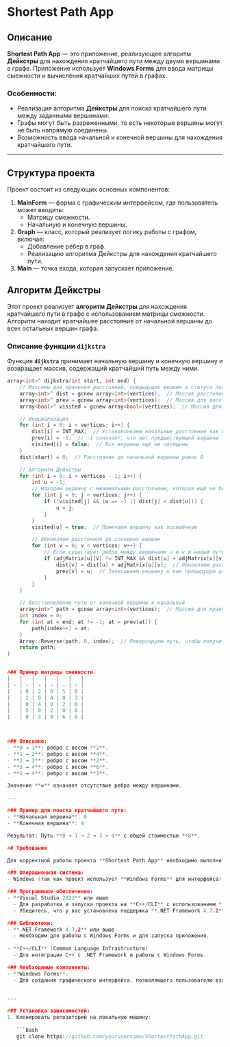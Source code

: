# Shortest Path App
## Описание
**Shortest Path App** — это приложение, реализующее алгоритм **Дейкстры** для нахождения кратчайшего пути между двумя вершинами в графе. Приложение использует **Windows Forms** для ввода матрицы смежности и вычисления кратчайших путей в графах.

### Особенности:
- Реализация алгоритма **Дейкстры** для поиска кратчайшего пути между заданными вершинами.
- Графы могут быть разреженными, то есть некоторые вершины могут не быть напрямую соединены.
- Возможность ввода начальной и конечной вершины для нахождения кратчайшего пути.

---
## Структура проекта
Проект состоит из следующих основных компонентов:

1. **MainForm** — форма с графическим интерфейсом, где пользователь может вводить:
   - Матрицу смежности.
   - Начальную и конечную вершины.
2. **Graph** — класс, который реализует логику работы с графом, включая:
   - Добавление рёбер в граф.
   - Реализацию алгоритма Дейкстры для нахождения кратчайшего пути.
3. **Main** — точка входа, которая запускает приложение.

## Алгоритм Дейкстры

Этот проект реализует **алгоритм Дейкстры** для нахождения кратчайшего пути в графе с использованием матрицы смежности. Алгоритм находит кратчайшее расстояние от начальной вершины до всех остальных вершин графа.

### Описание функции `dijkstra`

Функция **`dijkstra`** принимает начальную вершину и конечную вершину и возвращает массив, содержащий кратчайший путь между ними.

```cpp
array<int>^ dijkstra(int start, int end) {
    // Массивы для хранения расстояний, предыдущих вершин и статуса посещённости вершин
    array<int>^ dist = gcnew array<int>(vertices);  // Массив расстояний от стартовой вершины
    array<int>^ prev = gcnew array<int>(vertices);  // Массив для восстановления пути
    array<bool>^ visited = gcnew array<bool>(vertices);  // Массив для отслеживания посещённых вершин

    // Инициализация
    for (int i = 0; i < vertices; i++) {
        dist[i] = INT_MAX;  // Устанавливаем начальные расстояния как бесконечность
        prev[i] = -1;  // -1 означает, что нет предшествующей вершины
        visited[i] = false;  // Все вершины ещё не посещены
    }
    dist[start] = 0;  // Расстояние до начальной вершины равно 0

    // Алгоритм Дейкстры
    for (int i = 0; i < vertices - 1; i++) {
        int u = -1;
        // Находим вершину с минимальным расстоянием, которая ещё не была посещена
        for (int j = 0; j < vertices; j++) {
            if (!visited[j] && (u == -1 || dist[j] < dist[u])) {
                u = j;
            }
        }
        visited[u] = true;  // Помечаем вершину как посещённую

        // Обновляем расстояния до соседних вершин
        for (int v = 0; v < vertices; v++) {
            // Если существует ребро между вершинами u и v и новый путь через u короче, обновляем расстояние
            if (adjMatrix[u][v] != INT_MAX && dist[u] + adjMatrix[u][v] < dist[v]) {
                dist[v] = dist[u] + adjMatrix[u][v];  // Обновляем расстояние
                prev[v] = u;  // Записываем вершину u как предыдущую для вершины v
            }
        }
    }

    // Восстановление пути от конечной вершины к начальной
    array<int>^ path = gcnew array<int>(vertices);  // Массив для хранения пути
    int index = 0;
    for (int at = end; at != -1; at = prev[at]) {
        path[index++] = at;
    }
    Array::Reverse(path, 0, index);  // Реверсируем путь, чтобы получить его в правильном порядке
    return path;
}


### Пример матрицы смежности
|   |   |   |   |   |   |
| - | - | - | - | - | - |
|   | 0 | 2 | 0 | 5 | 0 |
|   | 2 | 0 | 4 | 0 | 3 |
|   | 0 | 4 | 0 | 2 | 0 |
|   | 5 | 0 | 2 | 0 | 6 |
|   | 0 | 3 | 0 | 6 | 0 |



### Описание:
- **0 → 1**: ребро с весом **2**.
- **1 → 2**: ребро с весом **4**.
- **2 → 3**: ребро с весом **2**.
- **3 → 4**: ребро с весом **6**.
- **1 → 4**: ребро с весом **3**.

Значение **∞** означает отсутствие ребра между вершинами.

---

### Пример для поиска кратчайшего пути:
- **Начальная вершина**: 0
- **Конечная вершина**: 4

Результат: Путь **0 → 1 → 2 → 3 → 4** с общей стоимостью **8**.

## Требования

Для корректной работы проекта **Shortest Path App** необходимо выполнить следующие условия:

### Операционная система:
- Windows (так как проект использует **Windows Forms** для интерфейса)

### Программное обеспечение:
- **Visual Studio 2022** или выше
  - Для разработки и запуска проекта на **C++/CLI** с использованием **.NET Framework**.
  - Убедитесь, что у вас установлена поддержка **.NET Framework 4.7.2** или выше.

### Библиотеки:
- **.NET Framework 4.7.2** или выше
  - Необходим для работы с Windows Forms и для запуска приложения.
  
- **C++/CLI** (Common Language Infrastructure)
  - Для интеграции C++ с .NET Framework и работы с Windows Forms.

### Необходимые компоненты:
- **Windows Forms**:
  - Для создания графического интерфейса, позволяющего пользователю взаимодействовать с программой.


---

### Установка зависимостей:
1. Клонировать репозиторий на локальную машину:
   
   ```bash
   git clone https://github.com/yourusername/ShortestPathApp.git

